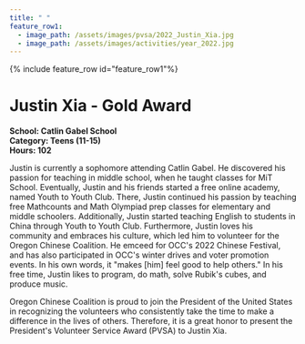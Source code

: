 ```yaml
---
title: " "
feature_row1:
  - image_path: /assets/images/pvsa/2022_Justin_Xia.jpg
  - image_path: /assets/images/activities/year_2022.jpg
---
```


{% include feature_row id="feature_row1"%}

# Justin Xia - Gold Award

**School: Catlin Gabel School**  
**Category: Teens (11-15)**  
**Hours: 102**  

Justin is currently a sophomore attending Catlin Gabel. He discovered his passion for teaching in middle school, when he taught classes for MiT School. Eventually, Justin and his friends started a free online academy, named Youth to Youth Club. There, Justin continued his passion by teaching free Mathcounts and Math Olympiad prep classes for elementary and middle schoolers. Additionally, Justin started teaching English to students in China through Youth to Youth Club. Furthermore, Justin loves his community and embraces his culture, which led him to volunteer for the Oregon Chinese Coalition. He emceed for OCC's 2022 Chinese Festival, and has also participated in OCC's winter drives and voter promotion events. In his own words, it "makes [him] feel good to help others." In his free time, Justin likes to program, do math, solve Rubik's cubes, and produce music.

Oregon Chinese Coalition is proud to join the President of the United States in recognizing the volunteers who consistently take the time to make a difference in the lives of others. Therefore, it is a great honor to present the President's Volunteer Service Award (PVSA) to Justin Xia.
